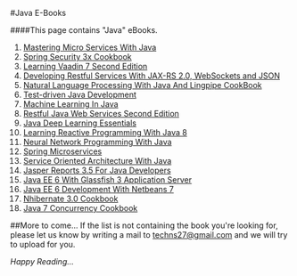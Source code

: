 #Java E-Books

####This page contains "Java" eBooks.

1. [Mastering Micro Services With Java](https://drive.google.com/open?id=0B6yex1NbBtvjdloxUmlXY3ZobDQ)
2. [Spring Security 3x Cookbook](https://drive.google.com/open?id=0B6yex1NbBtvjMFFSOHRiMG1Wb2s)
3. [Learning Vaadin 7 Second Edition](https://drive.google.com/open?id=0B6yex1NbBtvjV0ZLbXRPb3VDV00) 
4. [Developing Restful Services With JAX-RS 2.0, WebSockets and JSON](https://drive.google.com/open?id=0B6yex1NbBtvjYkJWbkRleTJNTDQ)
5. [Natural Language Processing With Java And Lingpipe CookBook](https://drive.google.com/file/d/0B6yex1NbBtvjeVMyS2xCc1dGZHc)
6. [Test-driven Java Development](https://drive.google.com/open?id=0B6yex1NbBtvjQXRiRW53cHpBT0k) 
7. [Machine Learning In Java](https://drive.google.com/open?id=0B6yex1NbBtvjbE0wTHhqdXg2R28) 
8. [Restful Java Web Services Second Edition](https://drive.google.com/open?id=0B6yex1NbBtvjWUxFeHQ0bXBHRkE)
9. [Java Deep Learning Essentials](https://drive.google.com/open?id=0B6yex1NbBtvja28xcG9KemFidUE)
10. [Learning Reactive Programming With Java 8](https://drive.google.com/open?id=0B6yex1NbBtvjSjFIVFp6T2o1OTA)
11. [Neural Network Programming With Java](https://drive.google.com/open?id=0B6yex1NbBtvjZnBCWUROazh6R00) 
12. [Spring Microservices](https://drive.google.com/open?id=0B6yex1NbBtvjd1cyQ3E1T0cza1k) 
13. [Service Oriented Architecture With Java](https://drive.google.com/open?id=0B6yex1NbBtvjTXBXTS04cnRXbzA)
14. [Jasper Reports 3.5 For Java Developers](https://drive.google.com/open?id=0B6yex1NbBtvjOWp1VXV4RFJQQ0U) 
15. [Java EE 6 With Glassfish 3 Application Server](https://drive.google.com/open?id=0B6yex1NbBtvjNWsxWGpycGZkNU0)
16. [Java EE 6 Development With Netbeans 7](https://drive.google.com/open?id=0B6yex1NbBtvjOVotX2RQdlU1WEU) 
17. [Nhibernate 3.0 Cookbook](https://drive.google.com/open?id=0B6yex1NbBtvjekcwWmVjNEc4Ujg)
18. [Java 7 Concurrency Cookbook](https://drive.google.com/open?id=0B6yex1NbBtvjckJRT1k0bnZPZmc)

##More to come...
If the list is not containing the book you're looking for, please let us know by writing a mail to techns27@gmail.com and we will try to upload for you.

*Happy Reading...*
